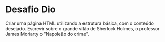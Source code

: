 # Desafio Dio

Criar uma página HTML utilizando a estrutura básica, com o conteúdo desejado. 
Escrevir sobre o grande vilão de Sherlock Holmes, o professor James Moriarty o "Napoleão do crime".
